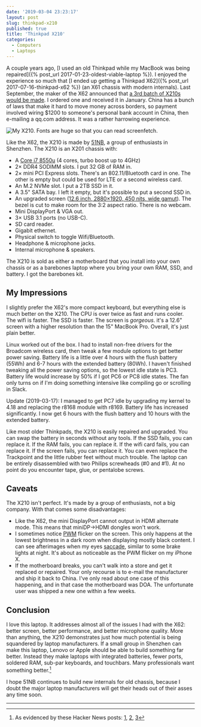 ```yaml
---
date: '2019-03-04 23:23:17'
layout: post
slug: thinkpad-x210
published: true
title: 'Thinkpad X210'
categories:
  - Computers
  - Laptops
---
```


A couple years ago, [I used an old Thinkpad while my MacBook was being repaired]({% post_url 2017-01-23-oldest-viable-laptop %}). I enjoyed the experience so much that [I ended up getting a Thinkpad X62]({% post_url 2017-07-16-thinkpad-x62 %}) (an X61 chassis with modern internals). Last September, the maker of the X62 announced that [a 3rd batch of X210s would be made](https://www.facebook.com/lcdfans/posts/2144170785850022). I ordered one and received it in January. China has a bunch of laws that make it hard to move money across borders, so payment involved wiring $1200 to someone's personal bank account in China, then e-mailing a qq.com address. It was a rather harrowing experience.

![My X210. Fonts are huge so that you can read screenfetch.](/images/x210.jpg)

Like the X62, the X210 is made by [51NB](https://www.facebook.com/lcdfans), a group of enthusiasts in Shenzhen. The X210 is an X201 chassis with:

- A [Core i7 8550u](https://ark.intel.com/products/122589/Intel-Core-i7-8550U-Processor-8M-Cache-up-to-4-00-GHz-) (4 cores, turbo boost up to 4GHz)
- 2× DDR4 SODIMM slots. I put 32 GB of RAM in.
- 2× mini PCI Express slots. There's an 802.11/Bluetooth card in one. The other is empty but could be used for LTE or a second wireless card.
- An M.2 NVMe slot. I put a 2TB SSD in it.
- A 3.5" SATA bay. I left it empty, but it's possible to put a second SSD in.
- An upgraded screen ([12.6 inch, 2880×1920, 450 nits, wide gamut](http://www.panelook.com/NV126A1M-N52_BOE_12.6_LCM_overview_28762.html)). The bezel is cut to make room for the 3:2 aspect ratio. There is no webcam.
- Mini DisplayPort & VGA out.
- 3× USB 3.1 ports (no USB-C).
- SD card reader.
- Gigabit ethernet.
- Physical switch to toggle Wifi/Bluetooth.
- Headphone & microphone jacks.
- Internal microphone & speakers.

The X210 is sold as either a motherboard that you install into your own chassis or as a barebones laptop where you bring your own RAM, SSD, and battery. I got the barebones kit.


## My Impressions

I slightly prefer the X62's more compact keyboard, but everything else is much better on the X210. The CPU is over twice as fast and runs cooler. The wifi is faster. The SSD is faster. The screen is *gorgeous*. it's a 12.6" screen with a higher resolution than the 15" MacBook Pro. Overall, it's just plain better.

Linux worked out of the box. I had to install non-free drivers for the Broadcom wireless card, then tweak a few module options to get better power saving. Battery life is a little over 4 hours with the flush battery (55Wh) and 6-7 hours with the extended battery (80Wh). I haven't finished tweaking all the power saving options, so the lowest idle state is PC3. Battery life would increase by 50% if I got PC6 or PC8 idle states. The fan only turns on if I'm doing something intensive like compiling go or scrolling in Slack.

Update (2019-03-17): I managed to get PC7 idle by upgrading my kernel to 4.18 and replacing the r8168 module with r8169. Battery life has increased significantly. I now get 6 hours with the flush battery and 10 hours with the extended battery.

Like most older Thinkpads, the X210 is easily repaired and upgraded. You can swap the battery in seconds without any tools. If the SSD fails, you can replace it. If the RAM fails, you can replace it. If the wifi card fails, you can replace it. If the screen fails, you can replace it. You can even replace the Trackpoint and the little rubber feet without much trouble. The laptop can be entirely disassembled with two Philips screwheads (\#0 and \#1). At no point do you encounter tape, glue, or pentalobe screws.


## Caveats

The X210 isn't perfect. It's made by a group of enthusiasts, not a big company. With that comes some disadvantages:

- Like the X62, the mini DisplayPort cannot output in HDMI alternate mode. This means that miniDP&rarr;HDMI dongles won't work.
- I sometimes notice [PWM](https://en.wikipedia.org/wiki/Pulse-width_modulation) flicker on the screen. This only happens at the lowest brightness in a dark room when displaying mostly black content. I can see afterimages when my eyes [saccade](https://en.wikipedia.org/wiki/Saccade), similar to some brake lights at night. It's about as noticeable as the PWM flicker on my iPhone X.
- If the motherboard breaks, you can't walk into a store and get it replaced or repaired. Your only recourse is to e-mail the manufacturer and ship it back to China. I've only read about one case of this happening, and in that case the motherboard was DOA. The unfortunate user was shipped a new one within a few weeks.


## Conclusion

I love this laptop. It addresses almost all of the issues I had with the X62: better screen, better performance, and better microphone quality. More than anything, the X210 demonstrates just how much potential is being squandered by laptop manufacturers. If a small group in Shenzhen can make this laptop, Lenovo or Apple should be able to build something far better. Instead they make laptops with integrated batteries, fewer ports, soldered RAM, sub-par keyboards, and touchbars. Many professionals want something better.[^hn]

I hope 51NB continues to build new internals for old chassis, because I doubt the major laptop manufacturers will get their heads out of their asses any time soon.

---

[^hn]: As evidenced by these Hacker News posts: [1](https://news.ycombinator.com/item?id=19246406), [2](https://news.ycombinator.com/item?id=15274644), [3](https://news.ycombinator.com/item?id=19413436)
